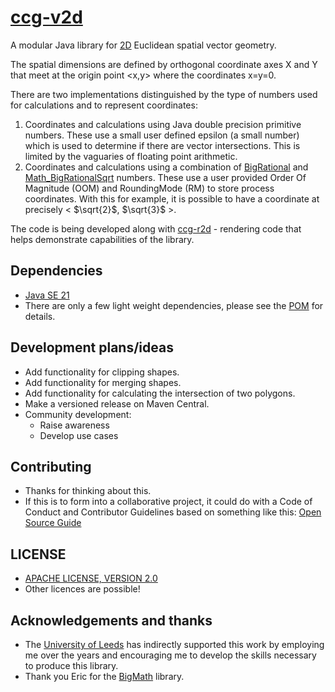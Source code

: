 # [ccg-v2d](https://github.com/agdturner/ccg-v2d)

A modular Java library for [2D](https://en.wikipedia.org/wiki/Two-dimensional_space) Euclidean spatial vector geometry.

The spatial dimensions are defined by orthogonal coordinate axes X and Y that meet at the origin point <x,y> where the coordinates x=y=0.

There are two implementations distinguished by the type of numbers used for calculations and to represent coordinates:
1. Coordinates and calculations using Java double precision primitive numbers. These use a small user defined epsilon (a small number) which is used to determine if there are vector intersections. This is limited by the vaguaries of floating point arithmetic.
2. Coordinates and calculations using a combination of [BigRational](https://github.com/eobermuhlner/big-math/blob/master/ch.obermuhlner.math.big/src/main/java/ch/obermuhlner/math/big/BigRational.java) and [Math_BigRationalSqrt](https://github.com/agdturner/ccg-math/blob/master/src/main/java/uk/ac/leeds/ccg/math/number/Math_BigRationalSqrt.java) numbers. These use a user provided Order Of Magnitude (OOM) and RoundingMode (RM) to store process coordinates. With this for example, it is possible to have a coordinate at precisely < $\sqrt{2}$, $\sqrt{3}$ >.   

The code is being developed along with [ccg-r2d](https://github.com/agdturner/ccg-r2d) - rendering code that helps demonstrate capabilities of the library.

## Dependencies
- [Java SE 21](https://en.wikipedia.org/wiki/Java_version_history#Java_SE_21)
- There are only a few light weight dependencies, please see the [POM](https://github.com/agdturner/ccg-v2d/blob/master/pom.xml) for details.

## Development plans/ideas
- Add functionality for clipping shapes.
- Add functionality for merging shapes.
- Add functionality for calculating the intersection of two polygons.
- Make a versioned release on Maven Central.
- Community development:
  - Raise awareness
  - Develop use cases

## Contributing
- Thanks for thinking about this.
- If this is to form into a collaborative project, it could do with a Code of Conduct and Contributor Guidelines based on something like this: [Open Source Guide](https://opensource.guide/)

## LICENSE
- [APACHE LICENSE, VERSION 2.0](https://www.apache.org/licenses/LICENSE-2.0)
- Other licences are possible!

## Acknowledgements and thanks
- The [University of Leeds](http://www.leeds.ac.uk) has indirectly supported this work by employing me over the years and encouraging me to develop the skills necessary to produce this library.
- Thank you Eric for the [BigMath](https://github.com/eobermuhlner/big-math) library.
